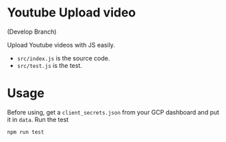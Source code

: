 # Youtube Upload video

(Develop Branch)

Upload Youtube videos with JS easily.

- `src/index.js` is the source code.
- `src/test.js` is the test.

# Usage

Before using, get a `client_secrets.json` from your GCP dashboard and put it in `data`.
Run the test

```
npm run test
```
